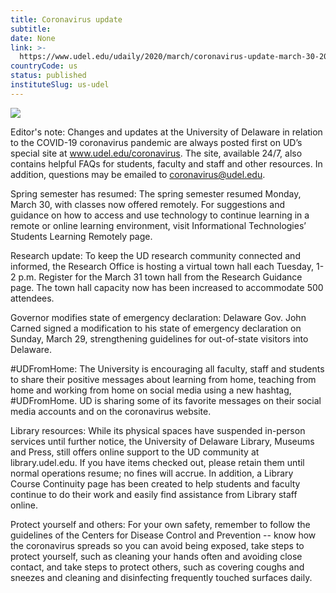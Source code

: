 ```yaml
---
title: Coronavirus update
subtitle: 
date: None
link: >-
  https://www.udel.edu/udaily/2020/march/coronavirus-update-march-30-2020/
countryCode: us
status: published
instituteSlug: us-udel
---
```

![](https://www.udel.edu/content/dam/udelImages/udaily/2020/march/Coronavirusupdategraphic.jpg)

Editor's note: Changes and updates at the University of Delaware in relation to the COVID-19 coronavirus pandemic are always posted first on UD’s special site at www.udel.edu/coronavirus. The site, available 24/7, also contains helpful FAQs for students, faculty and staff and other resources. In addition, questions may be emailed to coronavirus@udel.edu.

Spring semester has resumed: The spring semester resumed Monday, March 30, with classes now offered remotely. For suggestions and guidance on how to access and use technology to continue learning in a remote or online learning environment, visit Informational Technologies’ Students Learning Remotely page.

Research update: To keep the UD research community connected and informed, the Research Office is hosting a virtual town hall each Tuesday, 1-2 p.m. Register for the March 31 town hall from the Research Guidance page. The town hall capacity now has been increased to accommodate 500 attendees.

Governor modifies state of emergency declaration: Delaware Gov. John Carned signed a modification to his state of emergency declaration on Sunday, March 29, strengthening guidelines for out-of-state visitors into Delaware.

#UDFromHome: The University is encouraging all faculty, staff and students to share their positive messages about learning from home, teaching from home and working from home on social media using a new hashtag, #UDFromHome. UD is sharing some of its favorite messages on their social media accounts and on the coronavirus website.

Library resources: While its physical spaces have suspended in-person services until further notice, the University of Delaware Library, Museums and Press, still offers online support to the UD community at library.udel.edu. If you have items checked out, please retain them until normal operations resume; no fines will accrue. In addition, a Library Course Continuity page has been created to help students and faculty continue to do their work and easily find assistance from Library staff online.

Protect yourself and others: For your own safety, remember to follow the guidelines of the Centers for Disease Control and Prevention -- know how the coronavirus spreads so you can avoid being exposed, take steps to protect yourself, such as cleaning your hands often and avoiding close contact, and take steps to protect others, such as covering coughs and sneezes and cleaning and disinfecting frequently touched surfaces daily.